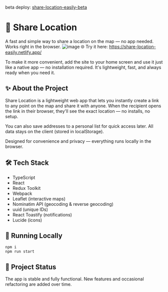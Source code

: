 beta deploy: [share-location-easily-beta](https://share-location-easily-beta.netlify.app/)

# 📍 Share Location

A fast and simple way to share a location on the map — no app needed.
Works right in the browser.
![image](https://github.com/user-attachments/assets/d006844f-7424-4153-8a25-bb7311caefe1)
🌐 Try it here: <a href="https://share-location-easily.netlify.app/">https://share-location-easily.netlify.app/</a>

To make it more convenient, add the site to your home screen and use it just like a native app — no installation required.
It's lightweight, fast, and always ready when you need it.

## ✨ About the Project

Share Location is a lightweight web app that lets you instantly create a link to any point on the map and share it with anyone. When the recipient opens the link in their browser, they'll see the exact location — no installs, no setup.

You can also save addresses to a personal list for quick access later. All data stays on the client (stored in localStorage).

Designed for convenience and privacy — everything runs locally in the browser.

## 🛠️ Tech Stack

- TypeScript
- React
- Redux Toolkit
- Webpack
- Leaflet (interactive maps)
- Nominatim API (geocoding & reverse geocoding)
- uuid (unique IDs)
- React Toastify (notifications)
- Lucide (icons)

## 🚀 Running Locally

```
npm i
npm run start
```

## 🧪 Project Status

The app is stable and fully functional.
New features and occasional refactoring are added over time.
